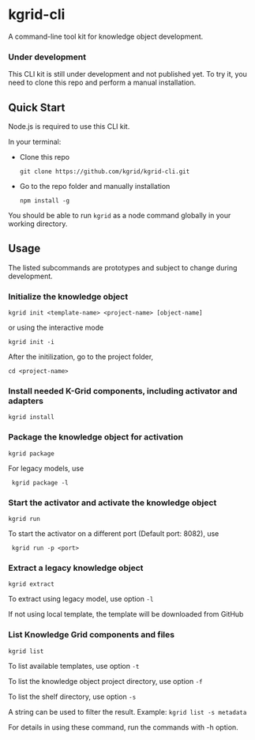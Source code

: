 # kgrid-cli

A command-line tool kit for knowledge object development.

### Under development

This CLI kit is still under development and not published yet. To try it, you need to clone this repo and perform a manual installation.

## Quick Start

Node.js is required to use this CLI kit.

In your terminal:
- Clone this repo

    ```git clone https://github.com/kgrid/kgrid-cli.git```

- Go to the repo folder and manually installation

    ```npm install -g```

You should be able to run `kgrid` as a node command globally in your working directory.

## Usage

The listed subcommands are prototypes and subject to change during development.

### Initialize the knowledge object

`kgrid init <template-name> <project-name> [object-name]`

or using the interactive mode

`kgrid init -i`

After the initilization, go to the project folder,

`cd <project-name>`

### Install needed K-Grid components, including activator and adapters
``` kgrid install ```


### Package the knowledge object for activation
``` kgrid package ```

For legacy models, use

``` kgrid package -l```


### Start the activator and activate the knowledge object

``` kgrid run ```

To start the activator on a different port (Default port: 8082), use

``` kgrid run -p <port>```


### Extract a legacy knowledge object

``` kgrid extract ```

To extract using legacy model, use option `-l`

If not using local template, the template will be downloaded from GitHub


### List Knowledge Grid components and files

``` kgrid list ```

To list available templates, use option `-t`

To list the knowledge object project directory, use option `-f`

To list the shelf directory, use option `-s`

A string can be used to filter the result. Example: `kgrid list -s metadata`



For details in using these command, run the commands with -h option.
